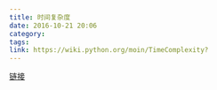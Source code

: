 ```yaml
---
title: 时间复杂度
date: 2016-10-21 20:06
category:
tags:
link: https://wiki.python.org/moin/TimeComplexity?
---
```


[链接](https://wiki.python.org/moin/TimeComplexity?)
